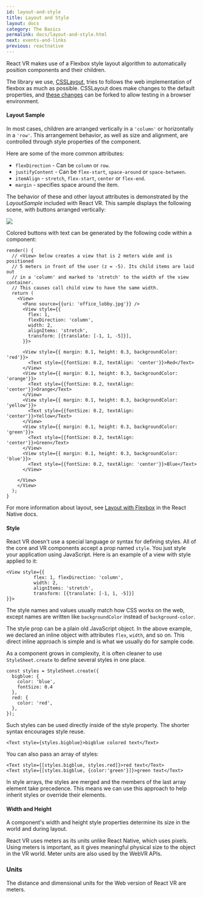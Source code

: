 ```yaml
---
id: layout-and-style
title: Layout and Style
layout: docs
category: The Basics
permalink: docs/layout-and-style.html
next: events-and-links
previous: reactnative
---
```


React VR makes use of a Flexbox style layout algorithm to automatically position components and their children.

The library we use, [CSSLayout](https://github.com/facebook/css-layout), tries to follows the web implementation of flexbox as much as possible. CSSLayout does make changes to the default properties, and [these changes](http://jsfiddle.net/vjeux/y11txxv9/) can be forked to allow testing in a browser environment.

#### Layout Sample

In most cases, children are arranged vertically in a `'column'` or horizontally in a `'row'`. This arrangement behavior, as well as size and alignment, are controlled through style properties of the component.

Here are some of the more common attributes:

* `flexDirection` - Can be `column` or `row`.
* `justifyContent` - Can be `flex-start`, `space-around` or `space-between`.
* `itemAlign` - `stretch`, `flex-start`, `center` or `flex-end`.
* `margin` - specifies space around the item.

The behavior of these and other layout attributes is demonstrated by the *LayoutSample* included
with React VR. This sample displays the following scene, with buttons arranged vertically:

![](img/layoutsample.jpg)

Colored buttons with text can be generated by the following code within a component:

```
render() {
  // <View> below creates a view that is 2 meters wide and is positioned
  // 5 meters in front of the user (z = -5). Its child items are laid out
  // in a 'column' and marked to 'stretch' to the width of the view container.
  // This causes call child view to have the same width.
  return (
    <View>
      <Pano source={{uri: 'office_lobby.jpg'}} />
      <View style={{
        flex: 1,
        flexDirection: 'column',
        width: 2,
        alignItems: 'stretch',
        transform: [{translate: [-1, 1, -5]}],
      }}>

      <View style={{ margin: 0.1, height: 0.3, backgroundColor: 'red'}}>
        <Text style={{fontSize: 0.2, textAlign: 'center'}}>Red</Text>
      </View>
      <View style={{ margin: 0.1, height: 0.3, backgroundColor: 'orange'}}>
        <Text style={{fontSize: 0.2, textAlign: 'center'}}>Orange</Text>
      </View>
      <View style={{ margin: 0.1, height: 0.3, backgroundColor: 'yellow'}}>
        <Text style={{fontSize: 0.2, textAlign: 'center'}}>Yellow</Text>
      </View>
      <View style={{ margin: 0.1, height: 0.3, backgroundColor: 'green'}}>
        <Text style={{fontSize: 0.2, textAlign: 'center'}}>Green</Text>
      </View>
      <View style={{ margin: 0.1, height: 0.3, backgroundColor: 'blue'}}>
        <Text style={{fontSize: 0.2, textAlign: 'center'}}>Blue</Text>
      </View>

    </View>
    </View>
  );
}
```


For more information about layout, see [Layout with Flexbox](https://facebook.github.io/react-native/docs/flexbox.html) in the React Native docs.



#### Style

React VR doesn't use a special language or syntax for defining styles. All of the core and VR components accept a prop named `style`. You just style your application using JavaScript. Here is an example of a view with style applied to it:

```
<View style={{
          flex: 1, flexDirection: 'column',
          width: 2,
          alignItems: 'stretch',
          transform: [{translate: [-1, 1, -5]}]
}}>
```

The style names and values usually match how CSS works on the web, except names are written like `backgroundColor` instead of `background-color`.

The style prop can be a plain old JavaScript object. In the above example, we declared an inline object with attributes `flex`, `width`, and so on.  This direct inline approach is simple and is what we usually do for sample code.

As a component grows in complexity, it is often cleaner to use `StyleSheet.create` to define several styles in one place.

```
const styles = StyleSheet.create({
  bigblue: {
    color: 'blue',
    fontSize: 0.4
  },
  red: {
    color: 'red',
  },
});
```

Such styles can be used directly inside of the style property. The shorter syntax encourages style reuse.

```
<Text style={styles.bigblue}>bigblue colored text</Text>
```

You can also pass an array of styles:

```
<Text style={[styles.bigblue, styles.red]}>red text</Text>
<Text style={[styles.bigblue, {color:'green'}]}>green text</Text>
```

In style arrays, the styles are merged and the members of the last array element take precedence. This means we can use this approach to help inherit styles or override their elements.


#### Width and Height

A component's width and height style properties determine its size in the world and during layout.

React VR uses meters as its units unlike React Native, which uses pixels. Using meters is important, as it gives meaningful physical size to the object in the VR world. Meter units are also used by the WebVR APIs.

### Units

The distance and dimensional units for the Web version of React VR are meters.
